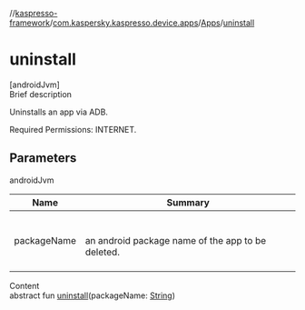 //[kaspresso-framework](../../index.md)/[com.kaspersky.kaspresso.device.apps](../index.md)/[Apps](index.md)/[uninstall](uninstall.md)



# uninstall  
[androidJvm]  
Brief description  




Uninstalls an app via ADB.



Required Permissions: INTERNET.





## Parameters  
  
androidJvm  
  
|  Name|  Summary| 
|---|---|
| packageName| <br><br>an android package name of the app to be deleted.<br><br>
  
  
Content  
abstract fun [uninstall](uninstall.md)(packageName: [String](https://kotlinlang.org/api/latest/jvm/stdlib/kotlin/-string/index.html))  



